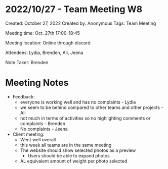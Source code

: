 # 2022/10/27 - Team Meeting W8

Created: October 27, 2022
Created by: Anonymous
Tags: Team Meeting

Meeting time: Oct. 27th 17:00-18:45

Meeting location: Online through discord

Attendees: Lydia, Brenden, Ali, Jeena

Note Taker: Brenden

# Meeting Notes

- Feedback:
  - everyone is working well and has no complaints - Lydia
  - we seem to be behind compared to other teams and other projects - Ali
  - not much in terms of activities so no highlighting comments or complaints - Brenden
  - No complaints - Jeena
- Client meeting:
  - Went well overall
  - this week all teams are in the same meeting
  - The website should show selected photos as a preview
    - Users should be able to expand photos
  - AL equivalent amount of weight per photo selected
